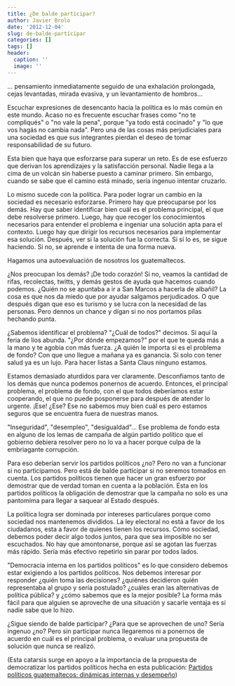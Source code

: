 ```yaml
---
title: ¿De balde participar?
author: Javier Brolo
date: '2012-12-04'
slug: de-balde-participar
categories: []
tags: []
header:
  caption: ''
  image: ''
---
```


... pensamiento inmediatamente seguido de una exhalación prolongada, cejas levantadas, mirada evasiva, y un levantamiento de hombros...

Escuchar expresiones de desencanto hacia la política es lo más común en este mundo. Acaso no es frecuente escuchar frases como "no te compliqués" o "no vale la pena", porque "ya todo está cocinado" y "lo que vos hagás no cambia nada". Pero una de las cosas más perjudiciales para una sociedad es que sus integrantes pierdan el deseo de tomar responsabilidad de su futuro.

Esta bien que haya que esforzarse para superar un reto. Es de ese esfuerzo que derivan los aprendizajes y la satisfacción personal. Nadie llega a la cima de un volcán sin haberse puesto a caminar primero. Sin embargo, cuando se sabe que el camino está minado, sería ingenuo intentar cruzarlo.

Lo mismo sucede con la política. Para poder lograr un cambio en la sociedad es necesario esforzarse. Primero hay que preocuparse por los demás. Hay que saber identificar bien cuál es el problema principal, el que debe resolverse primero. Luego, hay que recoger los conocimientos necesarios para entender el problema e ingeniar una solución apta para el contexto. Luego hay que dirigir los recursos necesarios para implementar esa solución. Después, ver si la solución fue la correcta. Si sí lo es, se sigue haciendo. Si no, se aprende e intenta de una forma nueva.

Hagamos una autoevaluación de nosotros los guatemaltecos.

¿Nos preocupan los demás? ¡De todo corazón! Si no, veamos la cantidad de rifas, recolectas, twitts, y demás gestos de ayuda que hacemos cuando podemos. ¿Quién no se apuntaba a ir a San Marcos a hacerla de albañil? La cosa es que nos da miedo que por ayudar salgamos perjudicados. O que después digan que eso es turismo y se lucra con la necesidad de las personas. Pero dennos un chance y dígan si no nos portamos pilas hechando punta.

¿Sabemos identificar el problema? "¿Cuál de todos?" decimos. Si aquí la feria de líos abunda. "¿Por dónde empezamos?" por el que te queda más a la mano y te agobia con más fuerza. ¿A quién le importa si es el problema de fondo? Con que uno llegue a mañana ya es ganancia. Si solo con tener salud ya es un lujo. Para hacer listas a Santa Claus ninguno estamos.

Estamos demasiado aturdidos para ver claramente. Desconfiamos tanto de los demás que nunca podemos ponernos de acuerdo. Entonces, el principal problema, el problema de fondo, con el que todos deberíamos estar cooperando, el que no puede posponerse para después de atender lo urgente. ¡Ese! ¿Ese? Ese no sabemos muy bien cuál es pero estamos seguros que se encuentra fuera de nuestras manos.

"Inseguridad", "desempleo", "desigualdad"... Ese problema de fondo esta en alguno de los lemas de campaña de algún partido político que el gobierno debiera resolver pero no lo va a hacer porque culpa de la embriagante corrupción.

Para eso deberían servir los partidos políticos ¿no? Pero no van a funcionar si no participamos. Pero está de balde participar si no seremos tomados en cuenta. Los partidos políticos tienen que hacer un gran esfuerzo por demostrar que de verdad toman en cuenta a la población. Esta en los partidos políticos la obligación de demostrar que la campaña no solo es una pantomima para llegar a saquear al Estado después.

La política logra ser dominada por intereses particulares porque como sociedad nos mantenemos divididos. La ley electoral no está a favor de los ciudadanos, esta a favor de quienes tienen los recursos. Cómo sociedad, debemos poder decir algo todos juntos, para que sea imposible no ser escuchados. No hay que amontonarse, porque así se agotan las fuerzas más rápido. Sería más efectivo repetirlo sin parar por todos lados.

"Democracia interna en los partidos políticos" es lo que considero debemos estar exigiendo a los partidos políticos. Nos debemos interesar por responder ¿quién toma las decisiones? ¿quiénes decidieron quién representaba al grupo y sería postulado? ¿cuáles eran las alternativas de política pública? y ¿cómo sabemos que es la mejor posible? La forma más fácil para que alguien se aproveche de una situación y sacarle ventaja es si nadie sabe que lo hizo.

¿Sigue siendo de balde participar? ¿Para que se aprovechen de uno? Sería ingenuo ¿no? Pero sin participar nunca llegaremos ni a ponernos de acuerdo en cuál es el principal problema, o evaluar una propuesta de solución que nunca se realizó.

(Esta catarsis surge en apoyo a la importancia de la propuesta de democratizar los partidos políticos hecha en esta publicación: [Partidos políticos guatemaltecos: dinámicas internas y desempeño](http://javierbrolo.files.wordpress.com/2012/12/11-2012-partidos-politicos-guatemaltecos-dinamicas-internas-y-desempeno.pdf))
